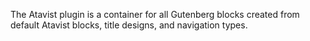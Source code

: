 The Atavist plugin is a container for all Gutenberg blocks created from default Atavist blocks, title designs, and navigation types.
